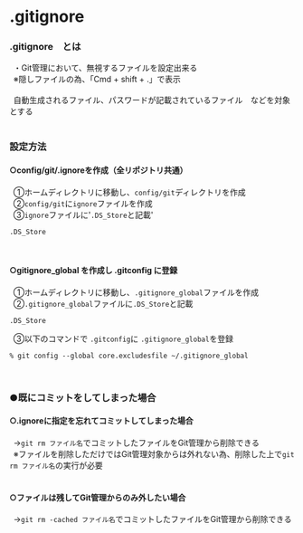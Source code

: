 # .gitignore

### .gitignore　とは<br>
&ensp;・Git管理において、無視するファイルを設定出来る<br>
&ensp;※隠しファイルの為、「Cmd + shift + .」で表示<br>
<br>
&ensp;自動生成されるファイル、パスワードが記載されているファイル　などを対象とする<br>
<br>

### 設定方法

#### ○config/git/.ignoreを作成（全リポジトリ共通）<br>
&ensp;①ホームディレクトリに移動し、`config/git`ディレクトリを作成<br>
&ensp;②`config/git`に`ignore`ファイルを作成<br>
&ensp;③`ignore`ファイルに'`.DS_Store`と記載'<br>
```
.DS_Store
```
<br>

#### ○gitignore_global を作成し .gitconfig に登録<br>
&ensp;①ホームディレクトリに移動し、`.gitignore_global`ファイルを作成<br>
&ensp;②`.gitignore_global`ファイルに`.DS_Store`と記載<br>
```
.DS_Store
```
&ensp;③以下のコマンドで `.gitconfig`に `.gitignore_global`を登録<br>
```
% git config --global core.excludesfile ~/.gitignore_global
```
<br>

### ●既にコミットをしてしまった場合

#### ○.ignoreに指定を忘れてコミットしてしまった場合<br>
&ensp;→`git rm ファイル名`でコミットしたファイルをGit管理から削除できる<br>
&ensp;※ファイルを削除しただけではGit管理対象からは外れない為、削除した上で`git rm ファイル名`の実行が必要<br>
<br>

#### ○ファイルは残してGit管理からのみ外したい場合<br>
&ensp;→`git rm -cached ファイル名`でコミットしたファイルをGit管理から削除できる<br>
<br>
